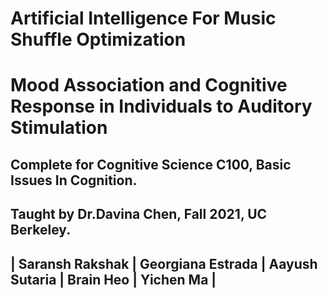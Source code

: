 # Artificial Intelligence For Music Shuffle Optimization

# Mood Association and Cognitive Response in Individuals to Auditory Stimulation

## Complete for Cognitive Science C100, Basic Issues In Cognition.

## Taught by Dr.Davina Chen, Fall 2021, UC Berkeley.

## | Saransh Rakshak | Georgiana Estrada | Aayush Sutaria | Brain Heo | Yichen Ma |
